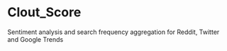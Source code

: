 # Clout_Score
Sentiment analysis and search frequency aggregation for Reddit,  Twitter and Google Trends
